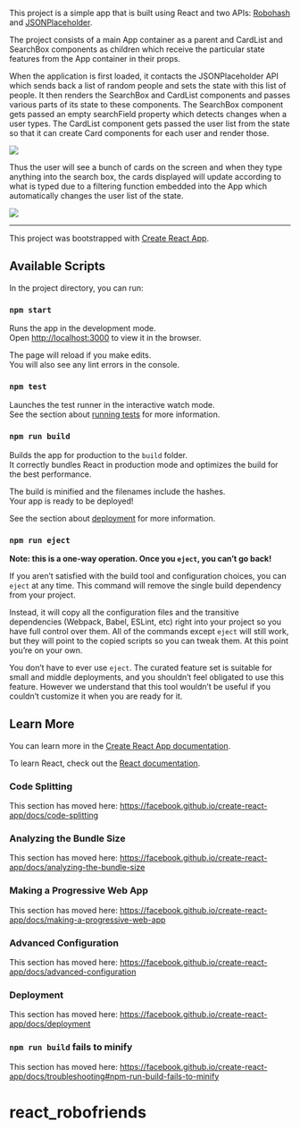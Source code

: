 This project is a simple app that is built using React and two APIs: [Robohash](https://robohash.org/) and [JSONPlaceholder](https://jsonplaceholder.typicode.com/).

The project consists of a main App container as a parent and CardList and SearchBox components as children which receive the particular state features from the App container in their props. 

When the application is first loaded, it contacts the JSONPlaceholder API which sends back a list of random people and sets the state with this list of people. It then renders the SearchBox and CardList components and passes various parts of its state to these components. The SearchBox component gets passed an empty searchField property which detects changes when a user types. The CardList component gets passed the user list from the state so that it can create Card components for each user and render those. 

<img src="https://drive.google.com/file/d/1uovvbl_-t-hSup4H89C8e1aZT4BM07PD/view?usp=sharing" />

Thus the user will see a bunch of cards on the screen and when they type anything into the search box, the cards displayed will update according to what is typed due to a filtering function embedded into the App which automatically changes the user list of the state.

<img src="https://drive.google.com/file/d/1gIOvCW-N4PwbDbgCmDQWxhsS5gc0Bsf2/view?usp=sharing" />

---

This project was bootstrapped with [Create React App](https://github.com/facebook/create-react-app).

## Available Scripts

In the project directory, you can run:

### `npm start`

Runs the app in the development mode.<br>
Open [http://localhost:3000](http://localhost:3000) to view it in the browser.

The page will reload if you make edits.<br>
You will also see any lint errors in the console.

### `npm test`

Launches the test runner in the interactive watch mode.<br>
See the section about [running tests](https://facebook.github.io/create-react-app/docs/running-tests) for more information.

### `npm run build`

Builds the app for production to the `build` folder.<br>
It correctly bundles React in production mode and optimizes the build for the best performance.

The build is minified and the filenames include the hashes.<br>
Your app is ready to be deployed!

See the section about [deployment](https://facebook.github.io/create-react-app/docs/deployment) for more information.

### `npm run eject`

**Note: this is a one-way operation. Once you `eject`, you can’t go back!**

If you aren’t satisfied with the build tool and configuration choices, you can `eject` at any time. This command will remove the single build dependency from your project.

Instead, it will copy all the configuration files and the transitive dependencies (Webpack, Babel, ESLint, etc) right into your project so you have full control over them. All of the commands except `eject` will still work, but they will point to the copied scripts so you can tweak them. At this point you’re on your own.

You don’t have to ever use `eject`. The curated feature set is suitable for small and middle deployments, and you shouldn’t feel obligated to use this feature. However we understand that this tool wouldn’t be useful if you couldn’t customize it when you are ready for it.

## Learn More

You can learn more in the [Create React App documentation](https://facebook.github.io/create-react-app/docs/getting-started).

To learn React, check out the [React documentation](https://reactjs.org/).

### Code Splitting

This section has moved here: https://facebook.github.io/create-react-app/docs/code-splitting

### Analyzing the Bundle Size

This section has moved here: https://facebook.github.io/create-react-app/docs/analyzing-the-bundle-size

### Making a Progressive Web App

This section has moved here: https://facebook.github.io/create-react-app/docs/making-a-progressive-web-app

### Advanced Configuration

This section has moved here: https://facebook.github.io/create-react-app/docs/advanced-configuration

### Deployment

This section has moved here: https://facebook.github.io/create-react-app/docs/deployment

### `npm run build` fails to minify

This section has moved here: https://facebook.github.io/create-react-app/docs/troubleshooting#npm-run-build-fails-to-minify
# react_robofriends

